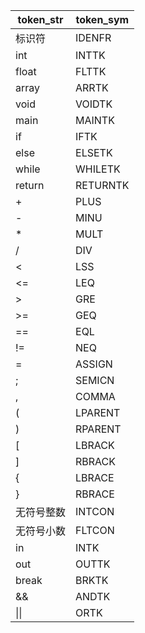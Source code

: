 | token_str  | token_sym |
| ---------- | --------- |
| 标识符     | IDENFR    |
| int        | INTTK     |
| float      | FLTTK     |
| array      | ARRTK     |
| void       | VOIDTK    |
| main       | MAINTK    |
| if         | IFTK      |
| else       | ELSETK    |
| while      | WHILETK   |
| return     | RETURNTK  |
| +          | PLUS      |
| -          | MINU      |
| *          | MULT      |
| /          | DIV       |
| <          | LSS       |
| <=         | LEQ       |
| >          | GRE       |
| >=         | GEQ       |
| ==         | EQL       |
| !=         | NEQ       |
| =          | ASSIGN    |
| ;          | SEMICN    |
| ,          | COMMA     |
| (          | LPARENT   |
| )          | RPARENT   |
| [          | LBRACK    |
| ]          | RBRACK    |
| {          | LBRACE    |
| }          | RBRACE    |
| 无符号整数 | INTCON    |
| 无符号小数 | FLTCON    |
| in         | INTK      |
| out        | OUTTK     |
| break      | BRKTK     |
| &&         | ANDTK     |
| \|\|       | ORTK      |

